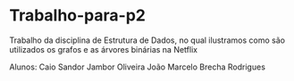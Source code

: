 # Trabalho-para-p2

Trabalho da disciplina de Estrutura de Dados, no qual ilustramos como são utilizados os grafos e as árvores binárias na Netflix

Alunos:
      Caio Sandor Jambor Oliveira
      João Marcelo Brecha Rodrigues
